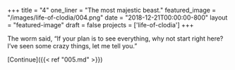 +++
title = "4"
one_liner = "The most majestic beast."
featured_image = "/images/life-of-clodia/004.png"
date = "2018-12-21T00:00:00-800"
layout = "featured-image"
draft = false
projects = ['life-of-clodia']
+++

The worm said, “If your plan is to see everything, why not start right here? I’ve seen some crazy things, let me tell you.”

[Continue]({{< ref "005.md" >}})
